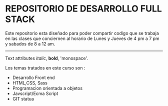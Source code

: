 # REPOSITORIO DE DESARROLLO FULL STACK 
Este repositorio esta diseñado para poder compartir codigo que se trabaja en las clases que conciernen al horario de Lunes y Jueves de 4 pm a 7 pm y sabados de 8 a 12 am. 

---

Text attributes _italic_,
**bold**, 'monospace'.

Los temas tratados en este curso son :

  * Desarrollo Front end
  * HTML,CSS, Sass
  * Programacion orientada a objetos
  * Javscript/Ecma Script
  * GIT statua

  
